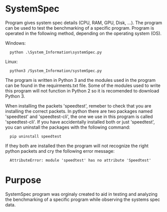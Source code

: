 # SystemSpec
Program gives system spec details (CPU, RAM, GPU, Disk, ...). The program can be used to test the benchmarking of a specific program. Program is operated in the following method, depending on the operating system (OS).

Windows:
      
      python .\System_Information\systemSpec.py

Linux:
      
      python3 /System_Information/systemSpec.py


The program is written in Python 3 and the modules used in the program can be found in the requirments.txt file. Some of the modules used to write this program will not function in Python 2 so it is recomended to download Python 3.

When installing the packets 'speedtest', remeber to check that you are installing the correct packets. In python there are two packages named 'speedtest' and 'speedtest-cli', the one we use in this program is called 'speedtest-cli'. If you have accidentally installed both or just 'speedtest', you can uninstall the packages with the following command:
      
      pip uninstall speedtest

If they both are installed then the program will not recognize the right python packets and cry the following error message:
      
      AttributeError: module 'speedtest' has no attribute 'Speedtest'

# Purpose
SystemSpec program was orginaly created to aid in testing and analyzing the benchmarking of a specific program while observing the systems spec data.
